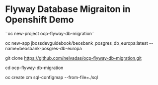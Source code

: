 # Flyway Database Migraiton in Openshift Demo

¨oc new-project ocp-flyway-db-migration¨


oc new-app jbossdevguidebook/beosbank_posgres_db_europa:latest  --name=beosbank-posgres-db-europa

git clone https://github.com/nelvadas/ocp-flyway-db-migration.git

cd ocp-flyway-db-migration

 oc create  cm sql-configmap --from-file=./sql

